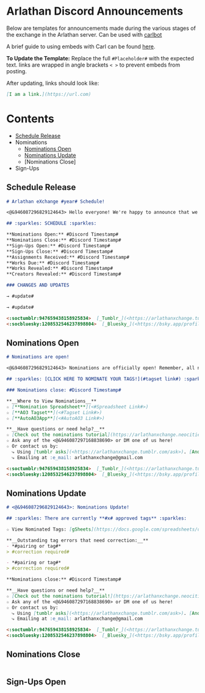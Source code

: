 # Arlathan Discord Announcements

Below are templates for announcements made during the various stages of the exchange in the Arlathan server. Can be used with [carlbot](https://carl.gg/)

A brief guide to using embeds with Carl can be found [here](https://docs.google.com/document/d/1vh4TDt-28M-mDBXp6NS8N6SCxd_bS_Qo75dBRrmr6R0/edit?usp=sharing).

**To Update the Template:** Replace the full `#Placeholder#` with the expected
text. links are wrapped in angle brackets `< >` to prevent embeds from posting.

After updating, links should look like:

```markdown
[I am a link.](https://url.com)
```

# Contents

- [Schedule Release](./Discord%20Announcements.md#schedule-release)
- Nominations
  - [Nominations Open](./Discord%20Announcements.md#nominations-open)
  - [Nominations Update](./Discord%20Announcements.md#nominations-update)
  - [Nominations Close]
- Sign-Ups

## Schedule Release
```markdown
# Arlathan eXchange #year# Schedule!

<@&946087296829124643> Hello everyone! We're happy to announce that we're back for the year with a schedule and some updates.

## :sparkles: SCHEDULE :sparkles: 

**Nominations Open:** #Discord Timestamp#
**Nominations Close:** #Discord Timestamp#
**Sign-Ups Open:** #Discord Timestamp#
**Sign-Ups Close:** #Discord Timestamp#
**Assignments Received:** #Discord Timestamp#
**Works Due:** #Discord Timestamp#
**Works Revealed:** #Discord Timestamp#
**Creators Revealed:** #Discord Timestamp#

### CHANGES AND UPDATES

→ #update#

→ #update#

<:soctumblr:947659438158925834>  [_Tumblr_](<https://arlathanxchange.tumblr.com/>)
<:socbluesky:1208532546237898804>  [_Bluesky_](<https://bsky.app/profile/arlathanxchange.bsky.social>)
```

## Nominations Open
```markdown
# Nominations are open!

<@&946087296829124643> Nominations are officially open! Remember, all nominated tags **must** feature an elven character.

## :sparkles: [CLICK HERE TO NOMINATE YOUR TAGS!](#tagset link#) :sparkles:

### Nominations close: #Discord Timestamp#

**__Where to View Nominations__**
☆ [**Nomination Spreadsheet**](<#Spreadsheet Link#>)
☆ [**AO3 Tagset**](<#Tagset Link#>)
☆ [**AutoAO3App**](<#AutoAO3 Link#>)

**__Have questions or need help?__**
☆ [Check out the nominations tutorial](https://arlathanxchange.neocities.org/docs/tutorials/nominate)
☆ Ask any of the <@&946087297168838690> or DM one of us here!
☆ Or contact us by:
  ⤷ Using [tumblr asks](<https://arlathanxchange.tumblr.com/ask>). [Anon is on!]
  ⤷ Emailing at :e_mail: arlathanxchange@gmail.com

<:soctumblr:947659438158925834>  [_Tumblr_](<https://arlathanxchange.tumblr.com/>)
<:socbluesky:1208532546237898804>  [_Bluesky_](<https://bsky.app/profile/arlathanxchange.bsky.social>)
```

## Nominations Update
```markdown
# <@&946087296829124643>: Nominations Update!

## :sparkles: There are currently **#x# approved tags** :sparkles:

☆ View Nominated Tags: [gSheets](https://docs.google.com/spreadsheets/d/1m8ludsrYnkbuI-kbJLz0anjSFhuYUkiAft4NZhp1aOM/edit?usp=sharing) | [ao3](https://archiveofourown.org/tag_sets/18841) | [autoao3app](https://autoao3app.firebaseapp.com/#/arlathanxchange2024/tagset)  

**__Outstanding tag errors that need correction:__**
- *#pairing or tag#*
> #correction required#

- *#pairing or tag#*
> #correction required#

**Nominations close:** #Discord Timestamp#

**__Have questions or need help?__**
☆ [Check out the nominations tutorial!](https://arlathanxchange.neocities.org/docs/tutorials/nominate)
☆ Ask any of the <@&946087297168838690> or DM one of us here!
☆ Or contact us by:
  ⤷ Using [tumblr asks](<https://arlathanxchange.tumblr.com/ask>). [Anon is on!]
  ⤷ Emailing at :e_mail: arlathanxchange@gmail.com

<:soctumblr:947659438158925834>  [_Tumblr_](<https://arlathanxchange.tumblr.com/>)
<:socbluesky:1208532546237898804>  [_Bluesky_](<https://bsky.app/profile/arlathanxchange.bsky.social>)
```

## Nominations Close
```markdown
```

## Sign-Ups Open
```markdown
```